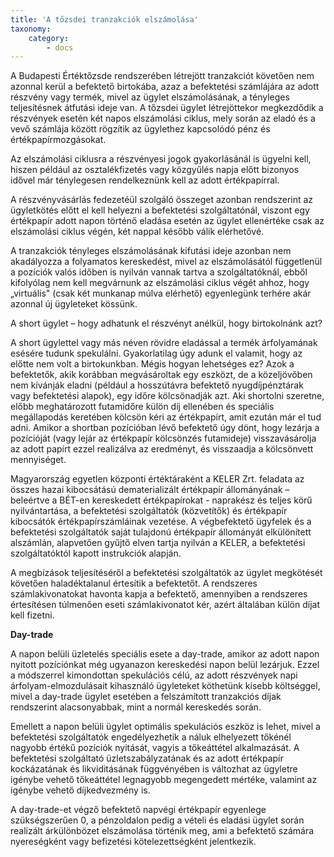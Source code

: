 ```yaml
---
title: 'A tőzsdei tranzakciók elszámolása'
taxonomy:
    category:
        - docs
---
```


A Budapesti Értéktőzsde rendszerében létrejött tranzakciót követően nem azonnal kerül a befektető birtokába, azaz a befektetési számlájára az adott részvény vagy termék, mivel az ügylet elszámolásának, a tényleges teljesítésnek átfutási ideje van. A tőzsdei ügylet létrejöttekor megkezdődik a részvények esetén két napos elszámolási ciklus, mely során az eladó és a vevő számlája között rögzítik az ügylethez kapcsolódó pénz és értékpapírmozgásokat.

Az elszámolási ciklusra a részvényesi jogok gyakorlásánál is ügyelni kell, hiszen például az osztalékfizetés vagy közgyűlés napja előtt bizonyos idővel már ténylegesen rendelkeznünk kell az adott értékpapírral.

A részvényvásárlás fedezetéül szolgáló összeget azonban rendszerint az ügyletkötés előtt el kell helyezni a befektetési szolgáltatónál, viszont egy értékpapír adott napon történő eladása esetén az ügylet ellenértéke csak az elszámolási ciklus végén, két nappal később válik elérhetővé.

A tranzakciók tényleges elszámolásának kifutási ideje azonban nem akadályozza a folyamatos kereskedést, mivel az elszámolásától függetlenül a pozíciók valós időben is nyilván vannak tartva a szolgáltatóknál, ebből kifolyólag nem kell megvárnunk az elszámolási ciklus végét ahhoz, hogy „virtuális&quot; (csak két munkanap múlva elérhető) egyenlegünk terhére akár azonnal új ügyleteket kössünk.

A short ügylet – hogy adhatunk el részvényt anélkül, hogy birtokolnánk azt?

A short ügylettel vagy más néven rövidre eladással a termék árfolyamának esésére tudunk spekulálni. Gyakorlatilag úgy adunk el valamit, hogy az előtte nem volt a birtokunkban. Mégis hogyan lehetséges ez? Azok a befektetők, akik korábban megvásároltak egy eszközt, de a közeljövőben nem kívánják eladni (például a hosszútávra befektető nyugdíjpénztárak vagy befektetési alapok), egy időre kölcsönadják azt. Aki shortolni szeretne, előbb meghatározott futamidőre külön díj ellenében és speciális megállapodás keretében kölcsön kéri az értékpapírt, amit ezután már el tud adni. Amikor a shortban pozícióban lévő befektető úgy dönt, hogy lezárja a pozícióját (vagy lejár az értékpapír kölcsönzés futamideje) visszavásárolja az adott papírt ezzel realizálva az eredményt, és visszaadja a kölcsönvett mennyiséget.

Magyarország egyetlen központi értéktáraként a KELER Zrt. feladata az összes hazai kibocsátású dematerializált értékpapír állományának – beleértve a BÉT-en kereskedett értékpapírokat - naprakész és teljes körű nyilvántartása, a befektetési szolgáltatók (közvetítők) és értékpapír kibocsátók értékpapírszámláinak vezetése. A végbefektető ügyfelek és a befektetési szolgáltatók saját tulajdonú értékpapír állományát elkülönített alszámlán, alapvetően gyűjtő elven tartja nyilván a KELER, a befektetési szolgáltatóktól kapott instrukciók alapján.

A megbízások teljesítéséről a befektetési szolgáltatók az ügylet megkötését követően haladéktalanul értesítik a befektetőt. A rendszeres számlakivonatokat havonta kapja a befektető, amennyiben a rendszeres értesítésen túlmenően eseti számlakivonatot kér, azért általában külön díjat kell fizetni.

**Day-trade**

A napon belüli üzletelés speciális esete a day-trade, amikor az adott napon nyitott pozíciónkat még ugyanazon kereskedési napon belül lezárjuk. Ezzel a módszerrel kimondottan spekulációs célú, az adott részvények napi árfolyam-elmozdulásait kihasználó ügyleteket köthetünk kisebb költséggel, mivel a day-trade ügylet esetében a felszámított tranzakciós díjak rendszerint alacsonyabbak, mint a normál kereskedés során.

Emellett a napon belüli ügylet optimális spekulációs eszköz is lehet, mivel a befektetési szolgáltatók engedélyezhetik a náluk elhelyezett tőkénél nagyobb értékű pozíciók nyitását, vagyis a tőkeáttétel alkalmazását. A befektetési szolgáltató üzletszabályzatának és az adott értékpapír kockázatának és likviditásának függvényében is változhat az ügyletre igénybe vehető tőkeáttétel legnagyobb megengedett mértéke, valamint az igénybe vehető díjkedvezmény is.

A day-trade-et végző befektető napvégi értékpapír egyenlege szükségszerűen 0, a pénzoldalon pedig a vételi és eladási ügylet során realizált árkülönbözet elszámolása történik meg, ami a befektető számára nyereségként vagy befizetési kötelezettségként jelentkezik.